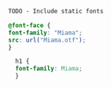 ```css
TODO - Include static fonts

@font-face {
font-family: "Miama";
src: url("Miama.otf");
}
```

```css
  h1 {
  font-family: Miama;
  }
```